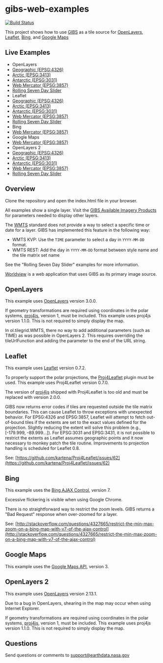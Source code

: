 # gibs-web-examples

[![Build Status](https://travis-ci.org/nasa-gibs/gibs-web-examples.svg?branch=master)](https://travis-ci.org/nasa-gibs/gibs-web-examples)

This project shows how to use [GIBS](https://earthdata.nasa.gov/gibs) as a tile
source for
[OpenLayers](https://ol3js.org), [Leaflet](http://leafletjs.com), [Bing](http://www.bing.com/maps/), and [Google Maps](https://maps.google.com)

## Live Examples

* OpenLayers
 * [Geographic (EPSG:4326)](https://earthdata.nasa.gov/labs/gibs/examples/openlayers3/geographic-epsg4326.html)
 * [Arctic (EPSG:3413)](https://earthdata.nasa.gov/labs/gibs/examples/openlayers3/arctic-epsg3413.html)
 * [Antarctic (EPSG:3031)](https://earthdata.nasa.gov/labs/gibs/examples/openlayers3/antarctic-epsg3031.html)
 * [Web Mercator (EPSG:3857)](https://earthdata.nasa.gov/labs/gibs/examples/openlayers3/webmercator-epsg3857.html)
 * [Rolling Seven Day Slider](https://earthdata.nasa.gov/labs/gibs/examples/openlayers3/time.html)
* Leaflet
 * [Geographic (EPSG:4326)](https://earthdata.nasa.gov/labs/gibs/examples/leaflet/geographic-epsg4326.html)
 * [Arctic (EPSG:3413)](https://earthdata.nasa.gov/labs/gibs/examples/leaflet/arctic-epsg3413.html)
 * [Antarctic (EPSG:3031)](https://earthdata.nasa.gov/labs/gibs/examples/leaflet/antarctic-epsg3031.html)
 * [Web Mercator (EPSG:3857)](https://earthdata.nasa.gov/labs/gibs/examples/leaflet/webmercator-epsg3857.html)
 * [Rolling Seven Day Slider](https://earthdata.nasa.gov/labs/gibs/examples/leaflet/time.html)
* Bing
 * [Web Mercator (EPSG:3857)](https://earthdata.nasa.gov/labs/gibs/examples/bing/webmercator-epsg3857.html)
* Google Maps
 * [Web Mercator (EPSG:3857)](https://earthdata.nasa.gov/labs/gibs/examples/google/webmercator-epsg3857.html)
* OpenLayers 2
 * [Geographic (EPSG:4326)](https://earthdata.nasa.gov/labs/gibs/examples/openlayers2/geographic-epsg4326.html)
 * [Arctic (EPSG:3413)](https://earthdata.nasa.gov/labs/gibs/examples/openlayers2/arctic-epsg3413.html)
 * [Antarctic (EPSG:3031)](https://earthdata.nasa.gov/labs/gibs/examples/openlayers2/antarctic-epsg3031.html)
 * [Web Mercator (EPSG:3857)](https://earthdata.nasa.gov/labs/gibs/examples/openlayers2/webmercator-epsg3857.html)
 * [Rolling Seven Day Slider](https://earthdata.nasa.gov/labs/gibs/examples/openlayers2/time.html)

## Overview

Clone the repository and open the index.html file in your browser.

All examples show a single layer. Visit the
[GIBS Available Imagery Products](https://wiki.earthdata.nasa.gov/display/GIBS/GIBS+Available+Imagery+Products)
for parameters needed to display other layers.

The [WMTS](http://www.opengeospatial.org/standards/wmts) standard does not
provide a way to select a specific time or date for a layer. GIBS has
implemented this feature in the following way:

* WMTS KVP: Use the `TIME` parameter to select a day in `YYYY-MM-DD` format.
* WMTS REST: Add the day in `YYYY-MM-DD` format between style name and the tile
matrix set name

See the "Rolling Seven Day Slider" examples for more information.

[Worldview](https://github.com/nasa-gibs/worldview) is a web application that
uses GIBS as its primary image source.

## OpenLayers

This example uses [OpenLayers](http://openlayers.org/) version 3.0.0.

If geometry transformations are required using coordinates in the polar systems,
[proj4js](http://trac.osgeo.org/proj4js), version 1, must be included. This
example uses proj4js version 1.1.0. This is not required to simply display the map.

In ol.tilegrid.WMTS, there no way to add additional parameters (such as TIME) as was possible in OpenLayers 2. This requires overriding the tileUrlFunction and adding the parameter to the end of the URL string.

## Leaflet

This example uses [Leaflet](http://leafletjs.com) version 0.7.2.

To properly support the polar projections, the
[Proj4Leaflet](https://github.com/kartena/Proj4Leaflet) plugin must be
used. This example uses Proj4Leaflet version 0.7.0.

The version of [proj4js](http://trac.osgeo.org/proj4js) shipped with
Proj4Leaflet is too old and must be replaced with version 2.0.0.

GIBS now returns error codes if tiles are requested outside the tile matrix boundaries. This can cause Leaflet to throw exceptions with unexpected behavior. For EPSG:4326 and EPSG:3857, Leaflet will attempt to fetch out-of-bound tiles if the extents are set to the exact values defined for the projection.  Slightly reducing the extent will solve this problem (e.g., [-179.999, -89.999...]). For EPSG:3031 and EPSG:3431, it is not possible to restrict the extents as Leaflet assumes geographic points and it now necessary to monkey patch the tile routine. Improvements to projection handling is scheduled for Leaflet 0.8.

See: [https://github.com/kartena/Proj4Leaflet/issues/62](https://github.com/kartena/Proj4Leaflet/issues/62)

## Bing

This example uses the [Bing AJAX Control](http://msdn.microsoft.com/en-us/library/gg427610.aspx), version 7.

Excessive flickering is visible when using Google Chrome.

There is no straightforward way to restrict the zoom levels. GIBS returns a "Bad Request" response when over-zoomed for a layer.

See: [http://stackoverflow.com/questions/4327665/restrict-the-min-max-zoom-on-a-bing-map-with-v7-of-the-ajax-control](http://stackoverflow.com/questions/4327665/restrict-the-min-max-zoom-on-a-bing-map-with-v7-of-the-ajax-control)

## Google Maps

This example uses the [Google Maps API](https://developers.google.com/maps/documentation/javascript/tutorial), version 3.

## OpenLayers 2

This example uses [OpenLayers](http://openlayers.org/two) version 2.13.1.

Due to a bug in OpenLayers, shearing in the map may occur when using Internet
Explorer.

If geometry transformations are required using coordinates in the polar systems,
[proj4js](http://trac.osgeo.org/proj4js), version 1, must be included. This
example uses proj4js version 1.1.0. This is not required to simply display the map.

## Questions

Send questions or comments to
[support@earthdata.nasa.gov](mailto:support@earthdata.nasa.gov)
